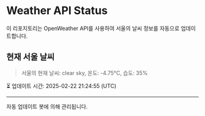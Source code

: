 
# Weather API Status

이 리포지토리는 OpenWeather API를 사용하여 서울의 날씨 정보를 자동으로 업데이트합니다.

## 현재 서울 날씨
> 서울의 현재 날씨: clear sky, 온도: -4.75°C, 습도: 35%

⏳ 업데이트 시간: 2025-02-22 21:24:55 (UTC)

---
자동 업데이트 봇에 의해 관리됩니다.
